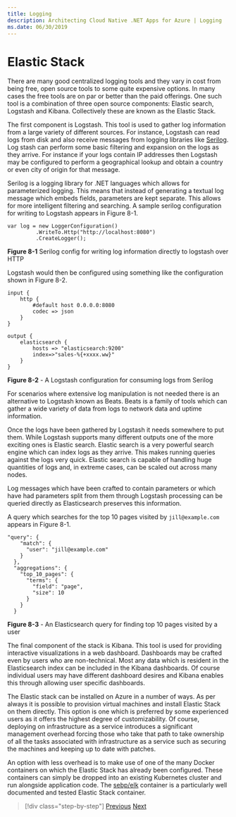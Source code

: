 ```yaml
---
title: Logging
description: Architecting Cloud Native .NET Apps for Azure | Logging
ms.date: 06/30/2019
---
```

# Elastic Stack 

There are many good centralized logging tools and they vary in cost from being free, open source tools to some quite expensive options. In many cases the free tools are on par or better than the paid offerings. One such tool is a combination of three open source components: Elastic search, Logstash and Kibana. 
Collectively these are known as the Elastic Stack. 

The first component is Logstash. This tool is used to gather log information from a large variety of different sources. For instance, Logstash can read logs from disk and also receive messages from logging libraries like [Serilog](https://serilog.net/). Log stash can perform some basic filtering and expansion on the logs as they arrive. For instance if your logs contain IP addresses then Logstash may be configured to perform a geographical lookup and obtain a country or even city of origin for that message. 

Serilog is a logging library for .NET languages which allows for parameterized logging. This means that instead of generating a textual log message which embeds fields, parameters are kept separate. This allows for more intelligent filtering and searching. A sample serilog configuration for writing to Logstash appears in Figure 8-1.

```
var log = new LoggerConfiguration()   
         .WriteTo.Http("http://localhost:8080")
         .CreateLogger();
```
**Figure 8-1** Serilog config for writing log information directly to logstash over HTTP

Logstash would then be configured using something like the configuration shown in Figure 8-2. 

```
input {
	http {	
		#default host 0.0.0.0:8080
		codec => json
	}
}

output {
	elasticsearch {
		hosts => "elasticsearch:9200"
		index=>"sales-%{+xxxx.ww}"
	}
}
```
**Figure 8-2** - A Logstash configuration for consuming logs from Serilog

For scenarios where extensive log manipulation is not needed there is an alternative to Logstash known as Beats. Beats is a family of tools which can gather a wide variety of data from logs to network data and uptime information.

Once the logs have been gathered by Logstash it needs somewhere to put them. While Logstash supports many different outputs one of the more exciting ones is Elastic search. Elastic search is a very powerful search engine which can index logs as they arrive. This makes running queries against the logs very quick. Elastic search is capable of handling huge quantities of logs and, in extreme cases, can be scaled out across many nodes. 

Log messages which have been crafted to contain parameters or which have had parameters split from them through Logstash processing can be queried directly as Elasticsearch preserves this information.

A query which searches for the top 10 pages visited by `jill@example.com` appears in Figure 8-1.

```
"query": {
    "match": {
      "user": "jill@example.com"
    }
  },
  "aggregations": {
    "top_10_pages": {
      "terms": {
        "field": "page",
        "size": 10
      }
    }
  }
```
**Figure 8-3** - An Elasticsearch query for finding top 10 pages visited by a user

The final component of the stack is Kibana. This tool is used for providing interactive visualizations in a web dashboard. Dashboards may be crafted even by users who are non-technical. Most any data which is resident in the Elasticsearch index can be included in the Kibana dashboards. Of course individual users may have different dashboard desires and Kibana enables this through allowing user specific dashboards. 

The Elastic stack can be installed on Azure in a number of ways. As per always it is possible to provision virtual machines and install Elastic Stack on them directly. This option is one which is preferred by some experienced users as it offers the highest degree of customizability. Of course, deploying on infrastructure as a service introduces a significant management overhead forcing those who take that path to take ownership of all the tasks associated with infrastructure as a service such as securing the machines and keeping up to date with patches. 

An option with less overhead is to make use of one of the many Docker containers on which the Elastic Stack has already been configured. These containers can simply be dropped into an existing Kubernetes cluster and run alongside application code. The [sebp/elk](https://elk-docker.readthedocs.io/) container is a particularly well documented and tested Elastic Stack container. 

>[!div class="step-by-step"]
>[Previous](observability-patterns.md)
>[Next](monitoring-azure-kubernetes.md)
